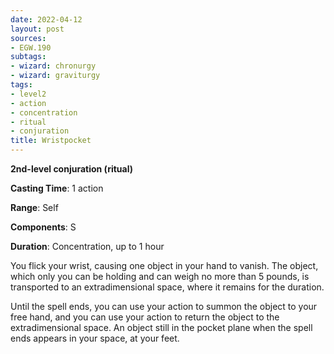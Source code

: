```yaml
---
date: 2022-04-12
layout: post
sources:
- EGW.190
subtags:
- wizard: chronurgy
- wizard: graviturgy
tags:
- level2
- action
- concentration
- ritual
- conjuration
title: Wristpocket
---
```


**2nd-level conjuration (ritual)**

**Casting Time**: 1 action

**Range**: Self

**Components**: S

**Duration**: Concentration, up to 1 hour

You flick your wrist, causing one object in your hand to vanish. The object, which only you can be holding and can weigh no more than 5 pounds, is transported to an extradimensional space, where it remains for the duration.

Until the spell ends, you can use your action to summon the object to your free hand, and you can use your action to return the object to the extradimensional space. An object still in the pocket plane when the spell ends appears in your space, at your feet.
